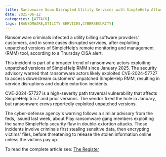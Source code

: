 ```yaml
---
title: Ransomware Scum Disrupted Utility Services with SimpleHelp Attacks
date: 2025-06-12
categories: [ATTACK]
tags: [RANSOMWARE,UTILITY SERVICES,CYBERSECURITY]
---
```


Ransomware criminals infected a utility billing software providers' customers, and in some cases disrupted services, after exploiting unpatched versions of SimpleHelp’s remote monitoring and management (RMM) tool, according to a Thursday CISA alert.

This incident is part of a broader trend of ransomware actors exploiting unpatched versions of SimpleHelp RMM since January 2025. The security advisory warned that ransomware actors likely exploited CVE-2024-57727 to access downstream customers' unpatched SimpleHelp RMM, resulting in service disruptions and double extortion incidents.

CVE-2024-57727 is a high-severity path traversal vulnerability that affects SimpleHelp 5.5.7 and prior versions. The vendor fixed the hole in January, but ransomware crews reportedly exploited unpatched versions.

The cyber-defense agency's warning follows a similar advisory from the feds, issued last week, about Play ransomware gang members exploiting the same SimpleHelp security flaw in double-extortion attacks. Those incidents involve criminals first stealing sensitive data, then encrypting victims' files, before threatening to release the stolen information online unless the victims pay up.

To read the complete article see: [The Register](https://www.theregister.com/2025/06/12/cisa_simplehelp_flaw_exploit_warning/) 